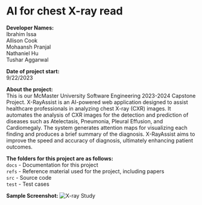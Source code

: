 # AI for chest X-ray read

**Developer Names:**  
Ibrahim Issa  
Allison Cook  
Mohaansh Pranjal  
Nathaniel Hu  
Tushar Aggarwal

**Date of project start:**  
9/22/2023

**About the project:**  
This is our McMaster University Software Engineering 2023-2024 Capstone Project. X-RayAssist is an AI-powered web application designed to assist healthcare professionals in analyzing chest X-ray (CXR) images. It automates the analysis of CXR images for the detection and prediction of diseases such as Atelectasis, Pneumonia, Pleural Effusion, and Cardiomegaly. The system generates attention maps for visualizing each finding and produces a brief summary of the diagnosis. X-RayAssist aims to improve the speed and accuracy of diagnosis, ultimately enhancing patient outcomes.

**The folders for this project are as follows:**  
`docs` - Documentation for this project  
`refs` - Reference material used for the project, including papers  
`src` - Source code  
`test` - Test cases

**Sample Screenshot:**
![X-ray Study](https://github.com/tusharagg1/chest-x-ray-ai/assets/28398500/4dfa8f24-8156-48d7-a89d-a3d5e6682a64)
